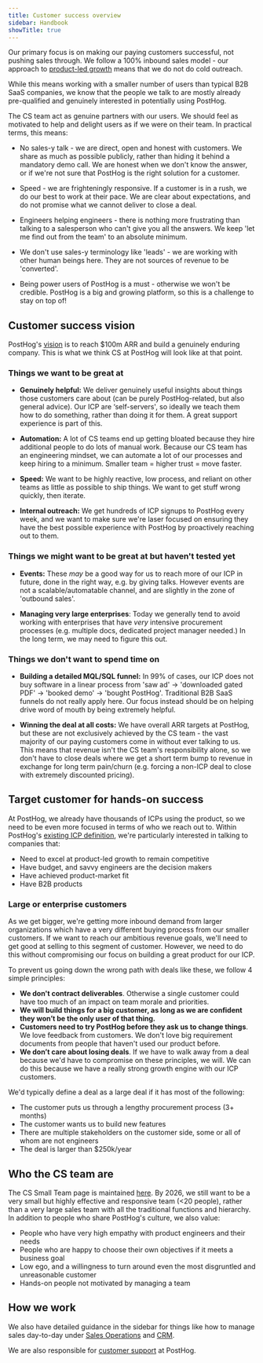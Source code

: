 ```yaml
---
title: Customer success overview
sidebar: Handbook
showTitle: true
---
```


Our primary focus is on making our paying customers successful, not pushing sales through. We follow a 100% inbound sales model - our approach to [product-led growth](/handbook/strategy/overview) means that we do not do cold outreach. 

While this means working with a smaller number of users than typical B2B SaaS companies, we know that the people we talk to are mostly already pre-qualified and genuinely interested in potentially using PostHog. 

The CS team act as genuine partners with our users. We should feel as motivated to help and delight users as if we were on their team. In practical terms, this means:

- No sales-y talk - we are direct, open and honest with customers. We share as much as possible publicly, rather than hiding it behind a mandatory demo call. We are honest when we don't know the answer, or if we're not sure that PostHog is the right solution for a customer.

- Speed - we are frighteningly responsive. If a customer is in a rush, we do our best to work at their pace. We are clear about expectations, and do not promise what we cannot deliver to close a deal. 

- Engineers helping engineers - there is nothing more frustrating than talking to a salesperson who can't give you all the answers. We keep 'let me find out from the team' to an absolute minimum.

- We don't use sales-y terminology like 'leads' - we are working with other human beings here. They are not sources of revenue to be 'converted'.

- Being power users of PostHog is a must - otherwise we won't be credible. PostHog is a big and growing platform, so this is a challenge to stay on top of!

## Customer success vision 

PostHog's [vision](https://posthog.com/handbook/strategy/overview#long-term-vision-for-2026) is to reach $100m ARR and build a genuinely enduring company. This is what we think CS at PostHog will look like at that point. 

### Things we want to be great at

- **Genuinely helpful:** We deliver genuinely useful insights about things those customers care about (can be purely PostHog-related, but also general advice). Our ICP are ‘self-servers', so ideally we teach them how to do something, rather than doing it for them. A great support experience is part of this. 

- **Automation:** A lot of CS teams end up getting bloated because they hire additional people to do lots of manual work. Because our CS team has an engineering mindset, we can automate a lot of our processes and keep hiring to a minimum. Smaller team = higher trust = move faster. 

- **Speed:** We want to be highly reactive, low process, and reliant on other teams as little as possible to ship things. We want to get stuff wrong quickly, then iterate. 

- **Internal outreach:** We get hundreds of ICP signups to PostHog every week, and we want to make sure we're laser focused on ensuring they have the best possible experience with PostHog by proactively reaching out to them. 

### Things we might want to be great at but haven't tested yet

- **Events:** These _may_ be a good way for us to reach more of our ICP in future, done in the right way, e.g. by giving talks. However events are not a scalable/automatable channel, and are slightly in the zone of 'outbound sales'.

- **Managing very large enterprises**: Today we generally tend to avoid working with enterprises that have _very_ intensive procurement processes (e.g. multiple docs, dedicated project manager needed.) In the long term, we may need to figure this out. 

### Things we don't want to spend time on

- **Building a detailed MQL/SQL funnel:** In 99% of cases, our ICP does not buy software in a linear process from 'saw ad' -> 'downloaded gated PDF' -> 'booked demo' -> 'bought PostHog'. Traditional B2B SaaS funnels do not really apply here. Our focus instead should be on helping drive word of mouth by being extremely helpful.

- **Winning the deal at all costs:** We have overall ARR targets at PostHog, but these are not exclusively achieved by the CS team - the vast majority of our paying customers come in without ever talking to us. This means that revenue isn't the CS team's responsibility alone, so we don't have to close deals where we get a short term bump to revenue in exchange for long term pain/churn (e.g. forcing a non-ICP deal to close with extremely discounted pricing). 

## Target customer for hands-on success

At PostHog, we already have thousands of ICPs using the product, so we need to be even more focused in terms of who we reach out to. Within PostHog's [existing ICP definition](/handbook/who-we-are-building-for), we're particularly interested in talking to companies that:

- Need to excel at product-led growth to remain competitive
- Have budget, and savvy engineers are the decision makers
- Have achieved product-market fit
- Have B2B products

### Large or enterprise customers

As we get bigger, we're getting more inbound demand from larger organizations which have a very different buying process from our smaller customers. If we want to reach our ambitious revenue goals, we'll need to get good at selling to this segment of customer. However, we need to do this without compromising our focus on building a great product for our ICP.

To prevent us going down the wrong path with deals like these, we follow 4 simple principles:

- **We don't contract deliverables**. Otherwise a single customer could have too much of an impact on team morale and priorities.
- **We will build things for a big customer, as long as we are confident they won’t be the only user of that thing.**
- **Customers need to try PostHog before they ask us to change things**. We love feedback from customers. We don't love big requirement documents from people that haven't used our product before.
- **We don’t care about losing deals**. If we have to walk away from a deal because we'd have to compromise on these principles, we will. We can do this because we have a really strong growth engine with our ICP customers.

We'd typically define a deal as a large deal if it has most of the following:

- The customer puts us through a lengthy procurement process (3+ months)
- The customer wants us to build new features
- There are multiple stakeholders on the customer side, some or all of whom are not engineers
- The deal is larger than $250k/year

## Who the CS team are

The CS Small Team page is maintained [here](/handbook/small-teams/customer-success). By 2026, we still want to be a very small but highly effective and responsive team (<20 people), rather than a very large sales team with all the traditional functions and hierarchy. In addition to people who share PostHog's culture, we also value:

- People who have very high empathy with product engineers and their needs
- People who are happy to choose their own objectives if it meets a business goal
- Low ego, and a willingness to turn around even the most disgruntled and unreasonable customer
- Hands-on people not motivated by managing a team

## How we work

We also have detailed guidance in the sidebar for things like how to manage sales day-to-day under [Sales Operations](/handbook/growth/sales/sales-operations) and [CRM](/handbook/growth/sales/crm). 

We are also responsible for [customer support](/handbook/growth/customer-support) at PostHog. 
